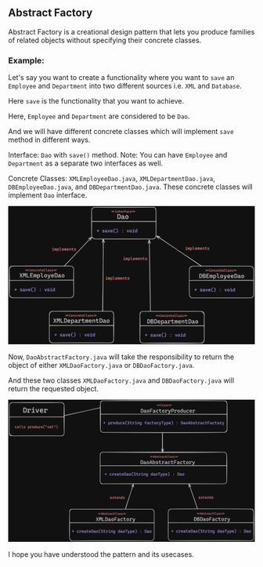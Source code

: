 ## Abstract Factory

Abstract Factory is a creational design pattern that lets you produce families of related objects without specifying their concrete classes.

### Example:

Let's say you want to create a functionality where you want to `save` an `Employee` and `Department` into two different sources i.e. `XML` and `Database`.

Here `save` is the functionality that you want to achieve.

Here, `Employee` and `Department` are considered to be `Dao`.

And we will have different concrete classes which will implement `save` method in different ways.

Interface: `Dao` with `save()` method. 
Note: You can have `Employee` and `Department` as a separate two interfaces as well.

Concrete Classes: `XMLEmployeeDao.java`, `XMLDepartmentDao.java`, `DBEmployeeDao.java`, and `DBDepartmentDao.java`. These concrete classes will implement `Dao` interface.

![](AbstractFactoryDao.png)

Now, `DaoAbstractFactory.java` will take the responsibility to return the object of either `XMLDaoFactory.java` or `DBDaoFactory.java`.

And these two classes `XMLDaoFactory.java` and `DBDaoFactory.java` will return the requested object.

![](FactoryProducer.png)

I hope you have understood the pattern and its usecases.


